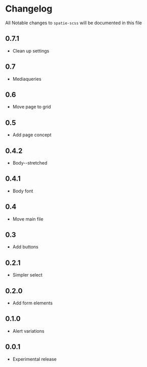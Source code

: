 # Changelog

All Notable changes to `spatie-scss` will be documented in this file

## 0.7.1
- Clean up settings

## 0.7
- Mediaqueries

## 0.6
- Move page to grid

## 0.5
- Add page concept

## 0.4.2
- Body--stretched

## 0.4.1
- Body font

## 0.4
- Move main file

## 0.3
- Add buttons

## 0.2.1
- Simpler select

## 0.2.0
- Add form elements

## 0.1.0
- Alert variations

## 0.0.1
- Experimental release
